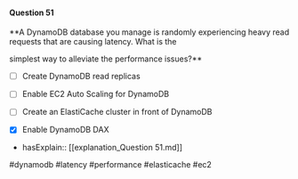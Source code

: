 #### Question  51


**A DynamoDB database you manage is randomly experiencing heavy read requests that are causing latency. What is the

simplest way to alleviate the performance issues?**


- [ ] Create DynamoDB read replicas


- [ ] Enable EC2 Auto Scaling for DynamoDB


- [ ] Create an ElastiCache cluster in front of DynamoDB


- [x] Enable DynamoDB DAX



- hasExplain:: [[explanation_Question  51.md]]

#dynamodb #latency #performance #elasticache #ec2 
